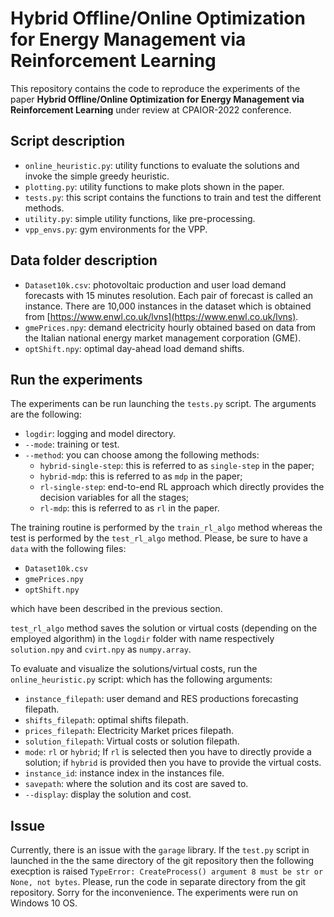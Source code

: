 # Hybrid Offline/Online Optimization for Energy Management via Reinforcement Learning

 
This repository contains the code to reproduce the experiments of the paper **Hybrid Offline/Online Optimization for Energy
Management via Reinforcement Learning** under review at CPAIOR-2022 conference.

## Script description
* `online_heuristic.py`: utility functions to evaluate the solutions and invoke the simple
                         greedy heuristic.
* `plotting.py`: utility functions to make plots shown in the paper.
* `tests.py`: this script contains the functions to train and test the different methods.
* `utility.py`: simple utility functions, like pre-processing.
* `vpp_envs.py`: gym environments for the VPP.

## Data folder description
* `Dataset10k.csv`: photovoltaic production and user load demand forecasts with 15 minutes
                    resolution. Each pair of forecast is called an instance. There are 
                    10,000 instances in the dataset which is obtained from 
                    [https://www.enwl.co.uk/lvns](https://www.enwl.co.uk/lvns).
* `gmePrices.npy`:  demand electricity hourly obtained based on data from the Italian national energy 
                    market management corporation (GME).
* `optShift.npy`: optimal day-ahead load demand shifts.

## Run the experiments
The experiments can be run launching the `tests.py` script. The arguments are the following:
* `logdir`: logging and model directory.
* `--mode`: training or test.
* `--method`: you can choose among the following methods:
  * `hybrid-single-step`: this is referred to as `single-step` in the paper;
  * `hybrid-mdp`: this is referred to as `mdp` in the paper;
  * `rl-single-step`: end-to-end RL approach which directly provides the decision variables for 
                      all the stages;
  * `rl-mdp`: this is referred to as `rl` in the paper.
  
The training routine is performed by the `train_rl_algo` method whereas the test is performed by
the `test_rl_algo` method. Please, be sure to have a `data` with the following files:
* `Dataset10k.csv`
* `gmePrices.npy`
* `optShift.npy`

which have been described in the previous section.

`test_rl_algo` method saves the solution or virtual costs (depending on the employed algorithm)
in the `logdir` folder with name respectively `solution.npy` and `cvirt.npy` as `numpy.array`.

To evaluate and visualize the solutions/virtual costs, run the `online_heuristic.py` script:
which has the following arguments:

* `instance_filepath`: user demand and RES productions forecasting filepath.
* `shifts_filepath`: optimal shifts filepath.
* `prices_filepath`: Electricity Market prices filepath.
* `solution_filepath`: Virtual costs or solution filepath.
* `mode`: `rl` or `hybrid`; If `rl` is selected then you have to directly provide a solution;
          if `hybrid` is provided then you have to provide the virtual costs.
* `instance_id`: instance index in the instances file.
* `savepath`: where the solution and its cost are saved to.
* `--display`: display the solution and cost.

## Issue
Currently, there is an issue with the `garage` library. If the `test.py` script in launched in the 
the same directory of the git repository then the following execption is raised
`TypeError: CreateProcess() argument 8 must be str or None, not bytes`.
Please, run the code in separate directory from the git repository. Sorry for the inconvenience.
The experiments were run on Windows 10 OS.
            

